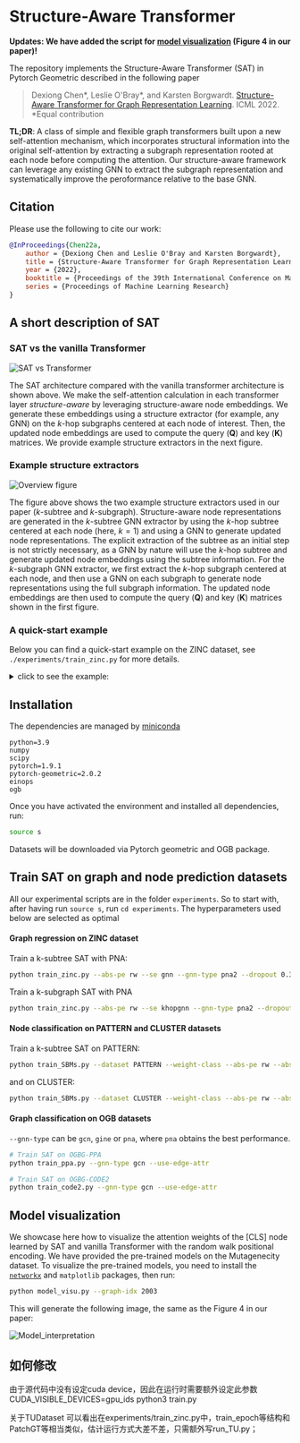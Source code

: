 # Structure-Aware Transformer

__Updates: We have added the script for [model visualization](#model-visualization) (Figure 4 in our paper)!__

The repository implements the Structure-Aware Transformer (SAT) in Pytorch Geometric described in the following paper

>Dexiong Chen*, Leslie O'Bray*, and Karsten Borgwardt.
[Structure-Aware Transformer for Graph Representation Learning][1]. ICML 2022.
<br/>*Equal contribution

**TL;DR**: A class of simple and flexible graph transformers built upon a new self-attention mechanism, which incorporates structural information into the original self-attention by extracting a subgraph representation rooted at each node before computing the attention. Our structure-aware framework can leverage any existing GNN to extract the subgraph representation and systematically improve the peroformance relative to the base GNN.

## Citation

Please use the following to cite our work:

```bibtex
@InProceedings{Chen22a,
	author = {Dexiong Chen and Leslie O'Bray and Karsten Borgwardt},
	title = {Structure-Aware Transformer for Graph Representation Learning},
	year = {2022},
	booktitle = {Proceedings of the 39th International Conference on Machine Learning~(ICML)},
	series = {Proceedings of Machine Learning Research}
}
```


## A short description of SAT

### SAT vs the vanilla Transformer

![SAT vs Transformer](images/sat_vs_transformer.png)

The SAT architecture compared with the vanilla transformer architecture is shown above. We make the self-attention calculation in each transformer layer *structure-aware* by leveraging structure-aware node embeddings. We generate these embeddings using a structure extractor (for example, any GNN) on the $k$-hop subgraphs centered at each node of interest. Then, the updated node embeddings are used to compute the query ($\mathbf{Q}$) and key ($\mathbf{K}$) matrices. We provide example structure extractors in the next figure.

### Example structure extractors

![Overview figure](images/structure_extractor.png)

The figure above shows the two example structure extractors used in our paper ($k$-subtree and $k$-subgraph). Structure-aware node representations are generated in the $k$-subtree GNN extractor by using the $k$-hop subtree centered at each node (here, $k=1$) and using a GNN to generate updated node representations. The explicit extraction of the subtree as an initial step is not strictly necessary, as a GNN by nature will use the $k$-hop subtree and generate updated node embeddings using the subtree information. For the $k$-subgraph GNN extractor, we first extract the $k$-hop subgraph centered at each node, and then use a GNN on each subgraph to generate node representations using the full subgraph information. The updated node embeddings are then used to compute the query ($\mathbf{Q}$) and key ($\mathbf{K}$) matrices shown in the first figure.

### A quick-start example

Below you can find a quick-start example on the ZINC dataset, see `./experiments/train_zinc.py` for more details.

<details><summary>click to see the example:</summary>

```python
import torch
from torch_geometric import datasets
from torch_geometric.loader import DataLoader
from sat.data import GraphDataset
from sat import GraphTransformer

# Load the ZINC dataset using our wrapper GraphDataset,
# which automatically creates the fully connected graph.
# For datasets with large graph, we recommend setting return_complete_index=False
# leading to faster computation
dset = datasets.ZINC('./datasets/ZINC', subset=True, split='train')
dset = GraphDataset(dset)

# Create a PyG data loader
train_loader = DataLoader(dset, batch_size=16, shuffle=True)

# Create a SAT model
dim_hidden = 16
gnn_type = 'gcn' # use GCN as the structure extractor
k_hop = 2 # use a 2-layer GCN

model = GraphTransformer(
    in_size=28, # number of node labels for ZINC
    num_class=1, # regression task
    d_model=dim_hidden,
    dim_feedforward=2 * dim_hidden,
    num_layers=2,
    batch_norm=True,
    gnn_type='gcn', # use GCN as the structure extractor
    use_edge_attr=True,
    num_edge_features=4, # number of edge labels
    edge_dim=dim_hidden,
    k_hop=k_hop,
    se='gnn', # we use the k-subtree structure extractor
    global_pool='add'
)

for data in train_loader:
    output = model(data) # batch_size x 1
    break
```
</details>

## Installation

The dependencies are managed by [miniconda][2]

```
python=3.9
numpy
scipy
pytorch=1.9.1
pytorch-geometric=2.0.2
einops
ogb
```

Once you have activated the environment and installed all dependencies, run:

```bash
source s
```

Datasets will be downloaded via Pytorch geometric and OGB package.

## Train SAT on graph and node prediction datasets

All our experimental scripts are in the folder `experiments`. So to start with, after having run `source s`, run `cd experiments`. The hyperparameters used below are selected as optimal

#### Graph regression on ZINC dataset

Train a k-subtree SAT with PNA:
```bash
python train_zinc.py --abs-pe rw --se gnn --gnn-type pna2 --dropout 0.3 --k-hop 3 --use-edge-attr
```

Train a k-subgraph SAT with PNA
```bash
python train_zinc.py --abs-pe rw --se khopgnn --gnn-type pna2 --dropout 0.2 --k-hop 3 --use-edge-attr
```

#### Node classification on PATTERN and CLUSTER datasets

Train a k-subtree SAT on PATTERN:
```bash
python train_SBMs.py --dataset PATTERN --weight-class --abs-pe rw --abs-pe-dim 7 --se gnn --gnn-type pna3 --dropout 0.2 --k-hop 3 --num-layers 6 --lr 0.0003
```

and on CLUSTER:
```bash
python train_SBMs.py --dataset CLUSTER --weight-class --abs-pe rw --abs-pe-dim 3 --se gnn --gnn-type pna2 --dropout 0.4 --k-hop 3 --num-layers 16 --dim-hidden 48 --lr 0.0005
```

#### Graph classification on OGB datasets

`--gnn-type` can be `gcn`, `gine` or `pna`, where `pna` obtains the best performance.

```bash
# Train SAT on OGBG-PPA
python train_ppa.py --gnn-type gcn --use-edge-attr
```

```bash
# Train SAT on OGBG-CODE2
python train_code2.py --gnn-type gcn --use-edge-attr
```

## Model visualization

We showcase here how to visualize the attention weights of the [CLS] node learned by SAT and vanilla Transformer with the random walk positional encoding. We have provided the pre-trained models on the Mutagenecity dataset. To visualize the pre-trained models, you need to install the [`networkx`](https://networkx.org/) and `matplotlib` packages, then run:

```bash
python model_visu.py --graph-idx 2003
```

This will generate the following image, the same as the Figure 4 in our paper:

![Model_interpretation](images/graph2003.png)


[1]: https://arxiv.org/abs/2202.03036
[2]: https://conda.io/miniconda.html

## 如何修改

由于源代码中没有设定cuda device，因此在运行时需要额外设定此参数
CUDA_VISIBLE_DEVICES=gpu_ids python3 train.py

关于TUDataset
可以看出在experiments/train_zinc.py中，train_epoch等结构和PatchGT等相当类似，估计运行方式大差不差，只需额外写run_TU.py；